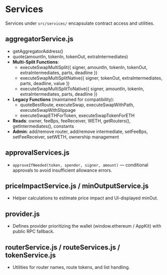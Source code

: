 # Services

Services under `src/services/` encapsulate contract access and utilities.

## aggregatorService.js
- getAggregatorAddress()
- quote(amountIn, tokenIn, tokenOut, extraIntermediates)
- **Multi-Split Functions**:
  - executeSwapMultiSplit({ signer, amountIn, tokenIn, tokenOut, extraIntermediates, parts, deadline })
  - executeSwapMultiSplitNative({ signer, tokenOut, extraIntermediates, parts, deadline, value })
  - executeSwapMultiSplitToNative({ signer, amountIn, tokenIn, extraIntermediates, parts, deadline })
- **Legacy Functions** (maintained for compatibility):
  - quoteBestRoute, executeSwap, executeSwapWithPath, executeSwapWithSlippage
  - executeSwapETHForToken, executeSwapTokenForETH
- **Reads**: owner, feeBps, feeReceiver, WETH, getRouters(), getIntermediates(), constants
- **Admin**: add/remove router, add/remove intermediate, setFeeBps, setFeeReceiver, setWETH, ownership management

## approvalServices.js
- `approveIfNeeded(token, spender, signer, amount)` — conditional approvals to avoid insufficient allowance errors.

## priceImpactService.js / minOutputService.js
- Helper calculations to estimate price impact and UI-displayed minOut.

## provider.js
- Defines provider prioritizing the wallet (window.ethereum / AppKit) with public RPC fallback.

## routerService.js / routeServices.js / tokenService.js
- Utilities for router names, route tokens, and list handling.
